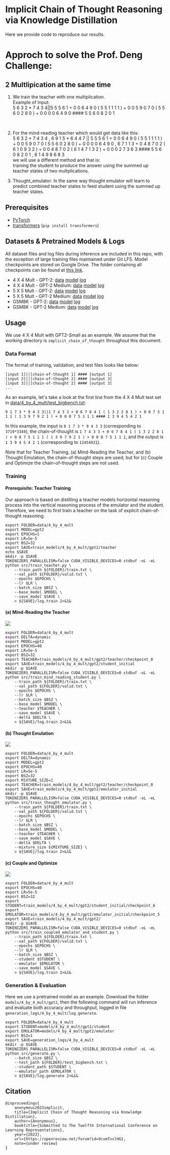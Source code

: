# Implicit Chain of Thought Reasoning via Knowledge Distillation

Here we provide code to reproduce our results.

# Approch to solve the Prof. Deng Challenge: 
## 2 Multlipication at the same time

1. We train the teacher with one multiplication.<br> 
Example of Input: <br>
5 6 3 2 * 7 4 3 4||5 5 5 6 1 + 0 0 6 4 9 0 ( 5 5 1 1 1 1 ) + 0 0 5 9 0 7 0 ( 5 5 6 0 2 8 0 ) + 0 0 0 0 6 4 9 0 #### 5 5 6 0 8 2 0 1
<br>

2. For the mind-reading teacher which would get data like this: <br>
5 6 3 2 * 7 4 3 4 , 6 9 1 5 * 6 4 4 7 || 5 5 5 6 1 + 0 0 6 4 9 0 ( 5 5 1 1 1 1 ) + 0 0 5 9 0 7 0 ( 5 5 6 0 2 8 0 ) + 0 0 0 0 6 4 9 0 , 6 7 1 1 3 + 0 4 8 7 0 2 ( 6 1 0 9 3 2 ) + 0 0 4 8 7 0 2 ( 6 1 4 7 1 3 2 ) + 0 0 0 2 7 3 6 3 #### 5 5 6 0 8 2 0 1 , 6 1 4 9 8 6 8 3<br>
we will use a different method and that is:<br>
training the student to produce the answer using the summed up teacher states of two multplications. <br>

3. Thought_emulator: In the same way thought emulator will learn to predict combined teacher states to feed student using the summed up teacher states. 
## Prerequisites

* [PyTorch](https://pytorch.org/get-started/locally/)
* [transformers](https://github.com/huggingface/transformers) (`pip install transformers`)

## Datasets & Pretrained Models & Logs

All dataset files and log files during inference are included in this repo, with the exception of large training files maintained under Git LFS. Model checkpoints are stored on Google Drive. The folder containing all checkpoints can be found at [this link](https://drive.google.com/drive/folders/1Sclr5bmLZIUcktCaFAeWRTevRGLUwlC_?usp=drive_link).

* 4 X 4 Mult - GPT-2: [data](data/4_by_4_mult/) [model](https://drive.google.com/drive/folders/1Zp-PFwiHkwq0wuFScjN5R8jDdXdnQYQ_?usp=sharing) [log](logs/4_by_4_mult/gpt2/log.generate)
* 4 X 4 Mult - GPT-2 Medium: [data](data/4_by_4_mult/) [model](https://drive.google.com/drive/folders/1B0e67ifTSTTuUg0Sh-of5135Rh4KQ-2v?usp=sharing) [log](logs/4_by_4_mult/gpt2-medium/log.generate)
* 5 X 5 Mult - GPT-2: [data](data/5_by_5_mult/) [model](https://drive.google.com/drive/folders/1lHa2Xey8jJ3__RsYRhcOFHU7Xfqp7XTG?usp=sharing) [log](logs/5_by_5_mult/gpt2/log.generate)
* 5 X 5 Mult - GPT-2 Medium: [data](data/5_by_5_mult/) [model](https://drive.google.com/drive/folders/18dRIynq0j5EBOnKTpOPaLJWCoMBXZYTi?usp=sharing) [log](logs/5_by_5_mult/gpt2-medium/log.generate)
* GSM8K - GPT-2: [data](data/5_by_5_mult/) [model](https://drive.google.com/drive/folders/1aFBBcUr_vHtaDqgpU5A1ErEvrJyX-cEO?usp=sharing) [log](logs/gsm8k/gpt2/log.generate)
* GSM8K - GPT-2 Medium: [data](data/5_by_5_mult/) [model](https://drive.google.com/drive/folders/1zFXfwq5jDjgKpbUVafY5KC0LmJpYXjQK?usp=sharing) [log](logs/gsm8k/gpt2-medium/log.generate)

## Usage

We use 4 X 4 Mult with GPT2-Small as an example. We assume that the working directory is `implicit_chain_of_thought` throughout this document.

### Data Format

The format of training, validation, and test files looks like below:

```
[input 1]||[chain-of-thought 1] #### [output 1]
[input 2]||[chain-of-thought 2] #### [output 3]
[input 3]||[chain-of-thought 2] #### [output 3]
...
```

As an example, let's take a look at the first line from the 4 X 4 Mult test set in [data/4_by_4_mult/test_bigbench.txt](data/4_by_4_mult/test_bigbench.txt):

```
9 1 7 3 * 9 4 3 3||1 7 4 3 3 + 0 6 7 8 4 1 ( 1 3 2 2 8 1 ) + 0 0 7 5 1 1 1 ( 1 3 9 7 9 2 1 ) + 0 0 0 7 5 1 1 1 #### 1 3 9 4 5 4 2 1
```

In this example, the input is `9 1 7 3 * 9 4 3 3` (corresponding to `3719*3349`), the chain-of-thought is `1 7 4 3 3 + 0 6 7 8 4 1 ( 1 3 2 2 8 1 ) + 0 0 7 5 1 1 1 ( 1 3 9 7 9 2 1 ) + 0 0 0 7 5 1 1 1`, and the output is `1 3 9 4 5 4 2 1` (corresponding to `12454931`).

Note that for Teacher Training, (a) Mind-Reading the Teacher, and (b) Thought Emulation, the chain-of-thought steps are used; but for (c) Couple and Optimize the chain-of-thought steps are not used.

### Training

#### Prerequisite: Teacher Training

Our approach is based on distilling a teacher models horizontal reasoning process into the vertical reasoning process of the emulator and the student. Therefore, we need to first train a teacher on the task of explicit chain-of-thought reasoning.

```
export FOLDER=data/4_by_4_mult
export MODEL=gpt2
export EPOCHS=1
export LR=5e-5
export BSZ=32
export SAVE=train_models/4_by_4_mult/gpt2/teacher
echo $SAVE
mkdir -p $SAVE
TOKENIZERS_PARALLELISM=false CUDA_VISIBLE_DEVICES=0 stdbuf -oL -eL python src/train_teacher.py \
    --train_path ${FOLDER}/train.txt \
    --val_path ${FOLDER}/valid.txt \
    --epochs $EPOCHS \
    --lr $LR \
    --batch_size $BSZ \
    --base_model $MODEL \
    --save_model $SAVE \
    > ${SAVE}/log.train 2>&1&
```

#### (a) Mind-Reading the Teacher

![](imgs/training_illustration_a.png)

```
export FOLDER=data/4_by_4_mult
export DELTA=dynamic
export MODEL=gpt2
export EPOCHS=40
export LR=5e-5
export BSZ=32
export TEACHER=train_models/4_by_4_mult/gpt2/teacher/checkpoint_0
export SAVE=train_models/4_by_4_mult/gpt2/student_initial
mkdir -p $SAVE
TOKENIZERS_PARALLELISM=false CUDA_VISIBLE_DEVICES=0 stdbuf -oL -eL python src/train_mind_reading_student.py \
    --train_path ${FOLDER}/train.txt \
    --val_path ${FOLDER}/valid.txt \
    --epochs $EPOCHS \
    --lr $LR \
    --batch_size $BSZ \
    --base_model $MODEL \
    --teacher $TEACHER \
    --save_model $SAVE \
    --delta $DELTA \
    > ${SAVE}/log.train 2>&1&
```

#### (b) Thought Emulation

![](imgs/training_illustration_b.png)

```
export FOLDER=data/4_by_4_mult
export DELTA=dynamic
export MODEL=gpt2
export EPOCHS=40
export LR=5e-5
export BSZ=32
export MIXTURE_SIZE=1
export TEACHER=train_models/4_by_4_mult/gpt2/teacher/checkpoint_0
export SAVE=train_models/4_by_4_mult/gpt2/emulator_initial
mkdir -p $SAVE
TOKENIZERS_PARALLELISM=false CUDA_VISIBLE_DEVICES=0 stdbuf -oL -eL python src/train_thought_emulator.py \
    --train_path ${FOLDER}/train.txt \
    --val_path ${FOLDER}/valid.txt \
    --epochs $EPOCHS \
    --lr $LR \
    --batch_size $BSZ \
    --base_model $MODEL \
    --teacher $TEACHER \
    --save_model $SAVE \
    --delta $DELTA \
    --mixture_size ${MIXTURE_SIZE} \
    > ${SAVE}/log.train 2>&1&
```

#### (c) Couple and Optimize

![](imgs/training_illustration_c.png)

```
export FOLDER=data/4_by_4_mult
export EPOCHS=40
export LR=5e-5
export BSZ=32
export STUDENT=train_models/4_by_4_mult/gpt2/student_initial/checkpoint_6
export EMULATOR=train_models/4_by_4_mult/gpt2/emulator_initial/checkpoint_5
export SAVE=train_models/4_by_4_mult/gpt2/
mkdir -p $SAVE
TOKENIZERS_PARALLELISM=false CUDA_VISIBLE_DEVICES=0 stdbuf -oL -eL python src/train_coupled_emulator_and_student.py \
    --train_path ${FOLDER}/train.txt \
    --val_path ${FOLDER}/valid.txt \
    --epochs $EPOCHS \
    --lr $LR \
    --batch_size $BSZ \
    --student $STUDENT \
    --emulator $EMULATOR \
    --save_model $SAVE \
    > ${SAVE}/log.train 2>&1&
```

### Generation & Evaluation

Here we use a pretrained model as an example. Download the folder `models/4_by_4_mult/gpt2`, then the following command will run inference and evaluate both accuracy and throughput, logged in file `generation_logs/4_by_4_mult/log.generate`.

```
export FOLDER=data/4_by_4_mult
export STUDENT=models/4_by_4_mult/gpt2/student
export EMULATOR=models/4_by_4_mult/gpt2/emulator
export BSZ=1
export SAVE=generation_logs/4_by_4_mult
mkdir -p $SAVE
TOKENIZERS_PARALLELISM=false CUDA_VISIBLE_DEVICES=0 stdbuf -oL -eL python src/generate.py \
    --batch_size $BSZ \
    --test_path ${FOLDER}/test_bigbench.txt \
    --student_path $STUDENT \
    --emulator_path $EMULATOR \
    > ${SAVE}/log.generate 2>&1&
```

## Citation

```
@inproceedings{
    anonymous2023implicit,
    title={Implicit Chain of Thought Reasoning via Knowledge Distillation},
    author={Anonymous},
    booktitle={Submitted to The Twelfth International Conference on Learning Representations},
    year={2023},
    url={https://openreview.net/forum?id=9cumTvvlHG},
    note={under review}
}
```
